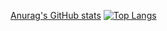 [Anurag's GitHub stats](https://github-readme-stats.vercel.app/api?username=JanePHPDev)
[![Top Langs](https://github-readme-stats.vercel.app/api/top-langs/?username=JanePHPDev&layout=compact)](https://github.com/anuraghazra/github-readme-stats)